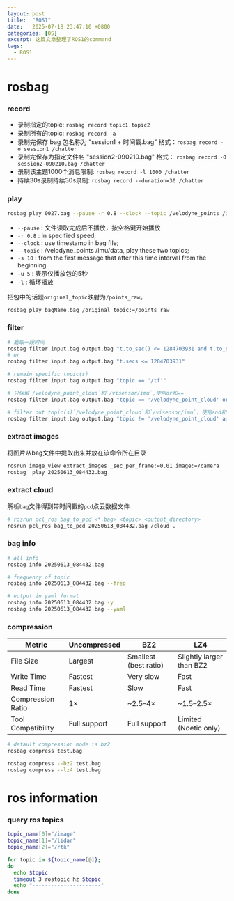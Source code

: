 ```yaml
---
layout: post
title:  "ROS1"
date:   2025-07-18 23:47:10 +0800
categories: [OS]
excerpt: 这篇文章整理了ROS1的command
tags:
  - ROS1
---
```



# rosbag

### record

* 录制指定的topic: `rosbag record topic1 topic2`
* 录制所有的topic: `rosbag record -a`
* 录制完保存 bag 包名称为 "session1 + 时间戳.bag" 格式：`rosbag record -o session1 /chatter`
* 录制完保存为指定文件名 "session2-090210.bag" 格式： `rosbag record -O session2-090210.bag /chatter`
* 录制该主题1000个消息限制: `rosbag record -l 1000 /chatter`
* 持续30s录制持续30s录制: `rosbag record --duration=30 /chatter`

### play

```Bash
rosbag play 0027.bag --pause -r 0.8 --clock --topic /velodyne_points /imu/data -s 10 -u 5 -l
```

* `--pause` : 文件读取完成后不播放，按空格键开始播放
* `-r 0.8` : in specified speed;
* `--clock` : use timestamp in bag file;
* `--topic` : /velodyne_points /imu/data, play these two topics;
* `-s 10` : from the first message that after this time interval from the beginning
* `-u 5` : 表示仅播放包的5秒
* `-l` : 循环播放

把包中的话题`original_topic`映射为`/points_raw`。

```Bash
rosbag play bagName.bag /original_topic:=/points_raw
```

### filter

```bash
# 截取一段时间
rosbag filter input.bag output.bag "t.to_sec() <= 1284703931 and t.to_sec()>=1284703935"
# or
rosbag filter input.bag output.bag "t.secs <= 1284703931"

# remain specific topic(s)
rosbag filter input.bag output.bag "topic == '/tf'"

# 只保留`/velodyne_point_cloud`和`/visensor/imu`,使用or和==
rosbag filter input.bag output.bag "topic == '/velodyne_point_cloud' or topic =='/visensor/imu'"

# filter out topic(s)`/velodyne_point_cloud`和`/visensor/imu`，使用and和!=
rosbag filter input.bag output.bag "topic != '/velodyne_point_cloud' and topic !='/visensor/imu'"
```

### extract images

将图片从bag文件中提取出来并放在该命令所在目录

```Bash
rosrun image_view extract_images _sec_per_frame:=0.01 image:=/camera
rosbag  play 20250613_084432.bag
```

### extract cloud

解析`bag`文件得到带时间戳的`pcd`点云数据文件

```Bash
# rosrun pcl_ros bag_to_pcd <*.bag> <topic> <output_directory>
rosrun pcl_ros bag_to_pcd 20250613_084432.bag /cloud .
```

### bag info

```bash
# all info
rosbag info 20250613_084432.bag

# frequency of topic
rosbag info 20250613_084432.bag --freq

# uotput in yaml format
rosbag info 20250613_084432.bag -y
rosbag info 20250613_084432.bag --yaml
```

### compression

| Metric                   | Uncompressed | BZ2                   | LZ4                      |
| ------------------------ | ------------ | --------------------- | ------------------------ |
| File Size                | Largest      | Smallest (best ratio) | Slightly larger than BZ2 |
| Write Time               | Fastest      | Very slow             | Fast                     |
| Read Time                | Fastest      | Slow                  | Fast                     |
| Compression        Ratio | 1×           | ~2.5–4×               | ~1.5–2.5×                |
| Tool Compatibility       | Full support | Full support          | Limited (Noetic only)    |

```bash
# default compression mode is bz2
rosbag compress test.bag

rosbag compress --bz2 test.bag
rosbag compress --lz4 test.bag
```

# ros information

### query ros topics

```bash
topic_name[0]="/image"
topic_name[1]="/lidar"
topic_name[2]="/rtk"

for topic in ${topic_name[@]};
do
  echo $topic
  timeout 3 rostopic hz $topic
  echo "----------------------"
done
```
